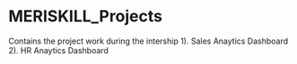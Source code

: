 # MERISKILL_Projects
Contains the project work during the intership 
1). Sales Anaytics Dashboard
2). HR Anaytics Dashboard
